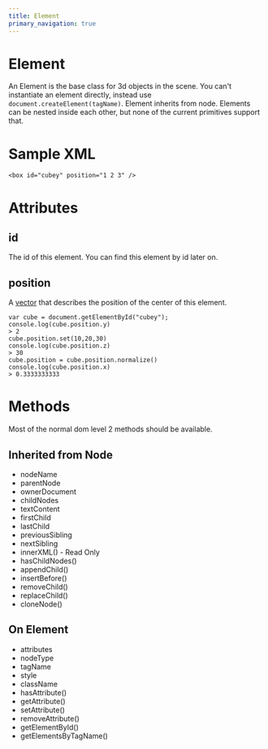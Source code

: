 ```yaml
---
title: Element
primary_navigation: true
---
```


# Element

An Element is the base class for 3d objects in the scene. You can't instantiate an element directly, instead use `document.createElement(tagName)`. Element inherits from node. Elements can be nested inside each other, but none of the current primitives support that.

# Sample XML

    <box id="cubey" position="1 2 3" />

# Attributes

## id

The id of this element. You can find this element by id later on.

## position

A [vector](/vector.html) that describes the position of the center of this element.

    var cube = document.getElementById("cubey");
    console.log(cube.position.y) 
    > 2
    cube.position.set(10,20,30)
    console.log(cube.position.z) 
    > 30
    cube.position = cube.position.normalize()
    console.log(cube.position.x) 
    > 0.3333333333

# Methods

Most of the normal dom level 2 methods should be available.

## Inherited from Node

- nodeName
- parentNode
- ownerDocument
- childNodes
- textContent
- firstChild
- lastChild
- previousSibling
- nextSibling
- innerXML() - Read Only
- hasChildNodes()
- appendChild()
- insertBefore()
- removeChild()
- replaceChild()
- cloneNode()

## On Element
- attributes
- nodeType
- tagName
- style
- className
- hasAttribute()
- getAttribute()
- setAttribute()
- removeAttribute()
- getElementById()
- getElementsByTagName()
